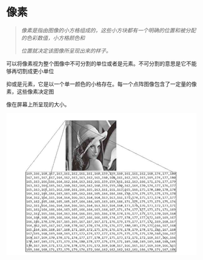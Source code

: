 # 像素

> *像素是指由图像的小方格组成的，这些小方块都有一个明确的位置和被分配的色彩数值，小方格颜色和*
>
> *位置就决定该图像所呈现出来的样子。*

可以将像素视为整个图像中不可分割的单位或者是元素。不可分割的意思是它不能够再切割成更小单位

抑或是元素，它是以一个单一颜色的小格存在。每一个点阵图像包含了一定量的像素，这些像素决定图

像在屏幕上所呈现的大小。

![1552960904045](./../images/1552960904045.png)